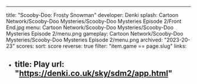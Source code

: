 ---
title: "Scooby-Doo: Frosty Snowman"
developer: Denki
splash: Cartoon Network/Scooby-Doo Mysteries/Scooby-Doo Mysteries Episode 2/Front End.jpg
menu: Cartoon Network/Scooby-Doo Mysteries/Scooby-Doo Mysteries Episode 2/menu.png
gameplay: Cartoon Network/Scooby-Doo Mysteries/Scooby-Doo Mysteries Episode 2/menu.png
archived: "2023-20-23"
scores:
  sort: score
  reverse: true
  filter: "item.game == page.slug"
links:
  - title: Play
    url: "https://denki.co.uk/sky/sdm2/app.html"
	---